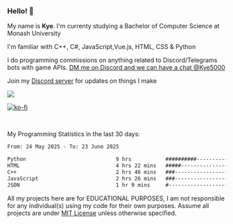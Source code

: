 ### Hello! 👋
My name is **Kye**. I'm currenty studying a Bachelor of Computer Science at Monash University

I'm familiar with C++, C#, JavaScript,Vue.js, HTML, CSS & Python

I do programming commissions on anything related to Discord/Telegrams bots with game APIs. [DM me on Discord and we can have a chat @Kye5000](https://discord.com/users/733115909631246427)

Join my [Discord server](https://discord.gg/wjWwSgm7Ra) for updates on things I make

<a href="https://discord.gg/wjWwSgm7Ra"><img src="https://discord.com/api/guilds/1104598508020957244/widget.png?style=banner2"></a>

[![ko-fi](https://ko-fi.com/img/githubbutton_sm.svg)](https://ko-fi.com/Y8Y4D37MY)

<br>

My Programming Statistics in the last 30 days:
<!--START_SECTION:waka-->

```txt
From: 24 May 2025 - To: 23 June 2025

Python                             9 hrs           ##########---------------   40.02 %
HTML                               4 hrs 22 mins   #####--------------------   19.41 %
C++                                2 hrs 46 mins   ###----------------------   12.30 %
JavaScript                         2 hrs 26 mins   ###----------------------   10.81 %
JSON                               1 hr 9 mins     #------------------------   05.17 %
```

<!--END_SECTION:waka-->

All my projects here are for EDUCATIONAL PURPOSES, I am not responsible for any individual(s) using my code for their own purposes. Assume all projects are under [MIT License](https://opensource.org/licenses/MIT) unless otherwise specified.
